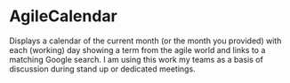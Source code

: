 # AgileCalendar
Displays a calendar of the current month (or the month you provided) with each (working) day showing a term from the agile world and links to a matching Google search. I am using this work my teams as a basis of discussion during stand up or dedicated meetings.

